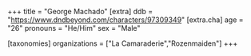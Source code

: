 +++
title = "George Machado"
[extra]
ddb = "https://www.dndbeyond.com/characters/97309349"
[extra.cha]
age = "26"
pronouns = "He/Him"
sex = "Male"

[taxonomies]
organizations = ["La Camaraderie","Rozenmaiden"]
+++


